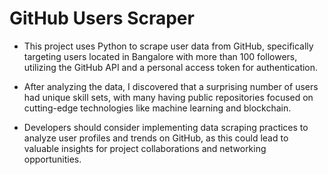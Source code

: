 # GitHub Users Scraper

- This project uses Python to scrape user data from GitHub, specifically targeting users located in Bangalore with more than 100 followers, utilizing the GitHub API and a personal access token for authentication. 

- After analyzing the data, I discovered that a surprising number of users had unique skill sets, with many having public repositories focused on cutting-edge technologies like machine learning and blockchain. 

- Developers should consider implementing data scraping practices to analyze user profiles and trends on GitHub, as this could lead to valuable insights for project collaborations and networking opportunities.
